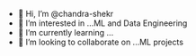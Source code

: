 - 👋 Hi, I’m @chandra-shekr
- 👀 I’m interested in ...ML and Data Engineering
- 🌱 I’m currently learning ...
- 💞️ I’m looking to collaborate on ...ML projects

<!---
chandra-shekr/chandra-shekr is a ✨ special ✨ repository because its `README.md` (this file) appears on your GitHub profile.
You can click the Preview link to take a look at your changes.
--->
